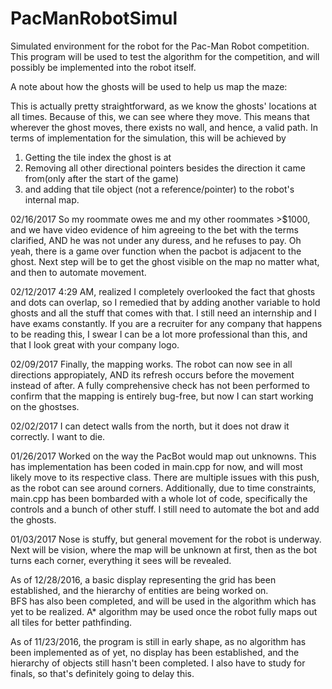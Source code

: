 # PacManRobotSimul
Simulated environment for the robot for the Pac-Man Robot competition.
This program will be used to test the algorithm for the competition, and will possibly be implemented into the robot itself.

A note about how the ghosts will be used to help us map the maze:

This is actually pretty straightforward, as we know the ghosts' locations at all times.
Because of this, we can see where they move.  This means that wherever the ghost moves,
there exists no wall, and hence, a valid path.  In terms of implementation for the simulation,
this will be achieved by 
1. Getting the tile index the ghost is at
2. Removing all other directional pointers besides the direction it came from(only after the start of the game)
3. and adding that tile object (not a reference/pointer) to the robot's internal map.

02/16/2017
So my roommate owes me and my other roommates >$1000, and we have video evidence of him agreeing to the bet with the terms clarified,
AND he was not under any duress, and he refuses to pay.  Oh yeah, there is a game over function when the pacbot is adjacent to the ghost.
Next step will be to get the ghost visible on the map no matter what, and then to automate movement.

02/12/2017
4:29 AM, realized I completely overlooked the fact that ghosts and dots can overlap, so I remedied that by adding another variable to hold
ghosts and all the stuff that comes with that.  I still need an internship and I have exams constantly.  If you are a recruiter for any company
that happens to be reading this, I swear I can be a lot more professional than this, and that I look great with your company logo.

02/09/2017
Finally, the mapping works. The robot can now see in all directions appropiately, AND its refresh occurs before the movement instead of after.
A fully comprehensive check has not been performed to confirm that the mapping is entirely bug-free, but now I can start working on the ghostses.

02/02/2017
I can detect walls from the north, but it does not draw it correctly.  I want to die.

01/26/2017
Worked on the way the PacBot would map out unknowns.  This has implementation has been coded in main.cpp for now, and will most
likely move to its respective class.  There are multiple issues with this push, as the robot can see around corners.  Additionally,
due to time constraints, main.cpp has been bombarded with a whole lot of code, specifically the controls and a bunch of other stuff.
I still need to automate the bot and add the ghosts.
 
01/03/2017
Nose is stuffy, but general movement for the robot is underway.  Next will be vision, where the map will be unknown at first, 
then as the bot turns each corner, everything it sees will be revealed.

As of 12/28/2016, a basic display representing the grid has been established, and the hierarchy of entities are being worked on.  
BFS has also been completed, and will be used in the algorithm which has yet to be realized.  A* algorithm may be used once the
robot fully maps out all tiles for better pathfinding.


As of 11/23/2016, the program is still in early shape, as no algorithm has been implemented as of yet, 
no display has been established, and the hierarchy of objects still hasn't been completed.  I also have to study for finals, so
that's definitely going to delay this.  
